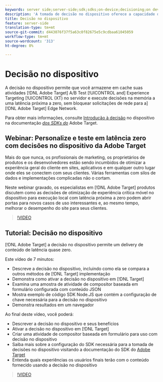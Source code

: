 ```yaml
---
keywords: server side;server-side;sdk;sdks;on-device;decisioning;on device;ondevice;zero latency;latency;near-zero;node.js
description: 'A tomada de decisão no dispositivo oferece a capacidade de armazenar em cache as atividades Adobe Target A/B e Experience Targeting (XT) no servidor e executar decisões na memória a uma latência próxima a zero, sem bloquear solicitações de rede para a Adobe Target Edge Network. '
title: Decisão no dispositivo
feature: server-side
translation-type: tm+mt
source-git-commit: d443076f37f5a63c0f82675e5c9cdbaa61045059
workflow-type: tm+mt
source-wordcount: '313'
ht-degree: 0%

---
```



# Decisão no dispositivo

A decisão no dispositivo permite que você armazene em cache suas atividades [!DNL Adobe Target] A/B Test [!UICONTROL and] Experience Targeting [!UICONTROL (XT) no servidor e execute decisões na memória a uma latência próxima a zero, sem bloquear solicitações de rede para a] [!DNL Adobe Target] Edge Network.

Para obter mais informações, consulte [Introdução à decisão](https://adobetarget-sdks.gitbook.io/docs/on-device-decisioning/introduction-to-on-device-decisioning) no dispositivo na documentação *[dos SDKs do](https://adobetarget-sdks.gitbook.io/docs/)* Adobe Target.

## Webinar: Personalize e teste em latência zero com decisões no dispositivo da Adobe Target

Mais do que nunca, os profissionais de marketing, os proprietários de produtos e os desenvolvedores estão sendo incumbidos de otimizar a experiência geral do cliente em sites, aplicativos e em qualquer outro lugar onde eles se conectem com seus clientes. Várias ferramentas com silos de dados e implementações complicadas não o cortam.

Neste webinar gravado, os especialistas em [!DNL Adobe Target] produtos discutem como as decisões de otimização de experiência crítica móvel no dispositivo para execução local com latência próxima a zero podem abrir portas para novos casos de uso interessantes e, ao mesmo tempo, melhorar o desempenho do site para seus clientes.

>[!VIDEO](https://video.tv.adobe.com/v/328148)

## Tutorial: Decisão no dispositivo

[!DNL Adobe Target] a decisão no dispositivo permite um delivery de conteúdo de latência quase zero.

Este vídeo de 7 minutos:

* Descreve a decisão no dispositivo, incluindo como ela se compara a outros métodos de [!DNL Target] implementação
* Demonstra como ativar a decisão no dispositivo em [!DNL Target]
* Examina uma amostra de atividade de compositor baseada em formulário configurada com conteúdo JSON
* Mostra exemplo de código SDK Node.JS que contém a configuração de chave necessária para a decisão no dispositivo
* Demonstra resultados em um navegador

Ao final deste vídeo, você poderá:

* Descrever a decisão no dispositivo e seus benefícios
* Ativar a decisão no dispositivo em [!DNL Target]
* Criar uma atividade de compositor baseada em formulário para uso com decisão no dispositivo
* Saiba mais sobre a configuração do SDK necessária para a tomada de decisões no dispositivo visitando a documentação do SDK do [Adobe Target](https://adobetarget-sdks.gitbook.io/docs/on-device-decisioning/introduction-to-on-device-decisioning)
* Entenda quais experiências os usuários finais terão com o conteúdo fornecido usando a decisão no dispositivo

>[!VIDEO](https://video.tv.adobe.com/v/329032)